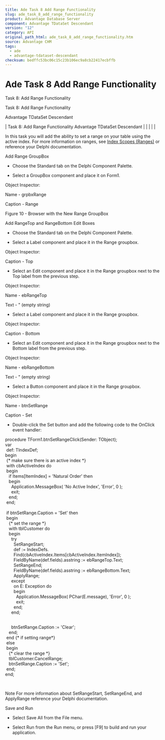 ```yaml
---
title: Ade Task 8 Add Range Functionality
slug: ade_task_8_add_range_functionality
product: Advantage Database Server
component: Advantage TDataSet Descendant
version: "12"
category: API
original_path_html: ade_task_8_add_range_functionality.htm
source: Advantage CHM
tags:
  - ade
  - advantage-tdataset-descendant
checksum: bedffc53bc06c15c23b106ec9a8cb22417ecbffb
---
```


# Ade Task 8 Add Range Functionality

Task 8: Add Range Functionality

Task 8: Add Range Functionality

Advantage TDataSet Descendant

| Task 8: Add Range Functionality  Advantage TDataSet Descendant |  |  |  |  |

In this task you will add the ability to set a range on your table using the active index. For more information on ranges, see [Index Scopes (Ranges)](master_index_scopes_ranges.md) or reference your Delphi documentation.

Add Range GroupBox

- Choose the Standard tab on the Delphi Component Palette.

- Select a GroupBox component and place it on Form1.

Object Inspector:

Name - grpbxRange

Caption - Range

Figure 10 - Browser with the New Range GroupBox

Add RangeTop and RangeBottom Edit Boxes

- Choose the Standard tab on the Delphi Component Palette.

- Select a Label component and place it in the Range groupbox.

Object Inspector:

Caption - Top

- Select an Edit component and place it in the Range groupbox next to the Top label from the previous step.

Object Inspector:

Name - ebRangeTop

Text - " (empty string)

- Select a Label component and place it in the Range groupbox.

Object Inspector:

Caption - Bottom

- Select an Edit component and place it in the Range groupbox next to the Bottom label from the previous step.

Object Inspector:

Name - ebRangeBottom

Text - " (empty string)

- Select a Button component and place it in the Range groupbox.

Object Inspector:

Name - btnSetRange

Caption - Set

- Double-click the Set button and add the following code to the OnClick event handler:

procedure TForm1.btnSetRangeClick(Sender: TObject);  
var  
  def: TIndexDef;   
begin  
  {\* make sure there is an active index \*}   
  with cbActiveIndex do   
  begin   
    if Items[ItemIndex] = 'Natural Order' then   
    begin   
      Application.MessageBox( 'No Active Index', 'Error', 0 );   
      exit;   
    end;   
  end;   
   
  if btnSetRange.Caption = 'Set' then   
  begin   
    {\* set the range \*}   
    with tblCustomer do   
    begin   
      try   
        SetRangeStart;   
        def := IndexDefs.   
        Find(cbActiveIndex.Items[cbActiveIndex.ItemIndex]);   
        FieldByName(def.fields).asstring := ebRangeTop.Text;   
        SetRangeEnd;   
        FieldByName(def.fields).asstring := ebRangeBottom.Text;   
        ApplyRange;   
      except   
        on E: Exception do   
        begin   
          Application.MessageBox( PChar(E.message), 'Error', 0 );   
          exit;   
        end;   
      end;

   
      btnSetRange.Caption := 'Clear';   
    end;   
  end {\* if setting range\*}   
  else   
  begin   
    {\* clear the range \*}   
    tblCustomer.CancelRange;   
    btnSetRange.Caption := 'Set';   
  end;   
end;

 

Note For more information about SetRangeStart, SetRangeEnd, and ApplyRange reference your Delphi documentation.

Save and Run

- Select Save All from the File menu.

- Select Run from the Run menu, or press [F9] to build and run your application.
